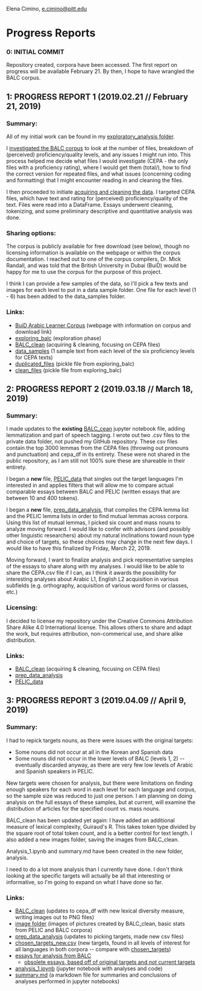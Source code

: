 Elena Cimino, e.cimino@pitt.edu

# Progress Reports

### 0: INITIAL COMMIT
Repository created, corpora have been accessed. The first report on progress will be available February 21. By then, I hope to have wrangled the BALC corpus.

## 1: PROGRESS REPORT 1 (2019.02.21 // February 21, 2019)
### Summary:
All of my initial work can be found in my [exploratory_analysis folder](https://github.com/Data-Science-for-Linguists-2019/ESL-Article-Acquisition/tree/master/exploratory-analysis).

I [investigated the BALC corpus](https://github.com/Data-Science-for-Linguists-2019/ESL-Article-Acquisition/blob/master/exploratory-analysis/exploring_balc.ipynb) to look at the number of files, breakdown of (perceived) proficiency/quality levels, and any issues I might run into. This process helped me decide what files I would investigate (CEPA - the only files with a proficiency rating), where I would get them (total/), how to find the correct version for repeated files, and what issues (concerning coding and formatting) that I might encounter reading in and cleaning the files.

I then proceeded to initiate [acquiring and cleaning the data](https://github.com/Data-Science-for-Linguists-2019/ESL-Article-Acquisition/blob/master/exploratory-analysis/BALC_clean.ipynb). I targeted CEPA files, which have text and rating for (perceived) proficiency/quality of the text. Files were read into a DataFrame. Essays underwent cleaning, tokenizing, and some preliminary descriptive and quantitative analysis was done.

### Sharing options:
The corpus is publicly available for free download (see below), though no licensing information is available on the webpage or within the corpus documentation. I reached out to one of the corpus compilers, Dr. Mick Randall, and was told that the British University in Dubai (BuiD) would be happy for me to use the corpus for the purpose of this project.

I think I can provide a few samples of the data, so I'll pick a few texts and images for each level to put in a data sample folder. One file for each level (1 - 6) has been added to the data_samples folder.

### Links:
- [BuiD Arabic Learner Corpus](http://www.buid.ac.ae/balc) (webpage with information on corpus and download link)
- [exploring_balc](https://github.com/Data-Science-for-Linguists-2019/ESL-Article-Acquisition/blob/master/exploratory-analysis/exploring_balc.ipynb) (exploration phase)
- [BALC_clean](https://github.com/Data-Science-for-Linguists-2019/ESL-Article-Acquisition/blob/master/exploratory-analysis/BALC_clean.ipynb) (acquiring & cleaning, focusing on CEPA files)
- [data_samples](https://github.com/Data-Science-for-Linguists-2019/ESL-Article-Acquisition/tree/master/data_samples) (1 sample text from each level of the six proficiency levels for CEPA texts)
- [duplicated_files](https://github.com/Data-Science-for-Linguists-2019/ESL-Article-Acquisition/blob/master/exploratory-analysis/duplicated_files.pickle) (pickle file from exploring_balc)
- [clean_files](https://github.com/Data-Science-for-Linguists-2019/ESL-Article-Acquisition/blob/master/exploratory-analysis/clean_files.pickle) (pickle file from exploring_balc)

## 2: PROGRESS REPORT 2 (2019.03.18 // March 18, 2019)
### Summary:
I made updates to the __existing__ [BALC_cean](https://github.com/Data-Science-for-Linguists-2019/ESL-Article-Acquisition/blob/master/exploratory-analysis/BALC_clean.ipynb) jupyter notebook file, adding lemmatization and part of speech tagging. I  wrote out two .csv files to the private data folder, not pushed my GitHub repository. These csv files contain the top 3000 lemmas from the CEPA files (throwing out pronouns and punctuation) and cepa_df in its entirety. These were not shared in the public repository, as I am still not 100% sure these are shareable in their entirety.

I began a __new__ file, [PELIC_data](https://github.com/Data-Science-for-Linguists-2019/ESL-Article-Acquisition/blob/master/exploratory-analysis/PELIC_data.ipynb) that singles out the target languages I'm interested in and applies filters that will allow me to compare actual comparable essays between BALC and PELIC (written essays that are between 10 and 400 tokens).

I began a __new__ file, [prep_data_analysis](https://github.com/Data-Science-for-Linguists-2019/ESL-Article-Acquisition/blob/master/exploratory-analysis/prep_data_analysis.ipynb), that compiles the CEPA lemma list and the PELIC lemma lists in order to find mutual lemmas across corpora. Using this list of mutual lemmas, I picked six count and mass nouns to analyze moving forward. I would like to confer with advisors (and possibly other linguistic researchers) about my natural inclinations toward noun type and choice of targets, so these choices may change in the next few days. I would like to have this finalized by Friday, March 22, 2019.

Moving forward, I want to finalize analysis and pick representative samples of the essays to share along with my analyses. I would like to be able to share the CEPA.csv file if I can, as I think it awards the possibility for interesting analyses about Arabic L1, English L2 acquisition in various subfields (e.g. orthography, acquisition of various word forms or classes, etc.)

### Licensing:
I decided to license my repository under the Creative Commons Attribution Share Alike 4.0 International license. This allows others to share and adapt the work, but requires attribution, non-commerical use, and share alike distribution.

### Links:
- [BALC_clean](https://github.com/Data-Science-for-Linguists-2019/ESL-Article-Acquisition/blob/master/exploratory-analysis/BALC_clean.ipynb) (acquiring & cleaning, focusing on CEPA files)
- [prep_data_analysis](https://github.com/Data-Science-for-Linguists-2019/ESL-Article-Acquisition/blob/master/exploratory-analysis/prep_data_analysis.ipynb)
- [PELIC_data](https://github.com/Data-Science-for-Linguists-2019/ESL-Article-Acquisition/blob/master/exploratory-analysis/PELIC_data.ipynb)

## 3: PROGRESS REPORT 3 (2019.04.09 // April 9, 2019)
### Summary:

I had to repick targets nouns, as there were issues with the original targets:
- Some nouns did not occur at all in the Korean and Spanish data
- Some nouns did not occur in the lower levels of BALC (levels 1, 2) -- eventually discarded anyway, as there are very few low levels of Arabic and Spanish speakers in PELIC.

New targets were chosen for analysis, but there were limitations on finding enough speakers for each word in each level for each language and corpus, so the sample size was reduced to just one person. I am planning on doing analysis on the full essays  of these samples, but at current, will examine the distribution of articles for the specified count vs. mass nouns.

BALC_clean has been updated yet again: I have added an additional measure of lexical complexity, Guiraud's R. This takes token type divided by the square root of total token count, and is a better control for text length. I also added a new images folder, saving the images from BALC_clean.

Analysis_1.ipynb and summary.md have been created in the new folder, analysis.

I need to do a lot more analysis than I currently have done. I don't think looking at the specific targets will actually be all that interesting or informative, so I'm going to expand on what I have done so far.

### Links:
- [BALC_clean](https://github.com/Data-Science-for-Linguists-2019/ESL-Article-Acquisition/blob/master/exploratory-analysis/BALC_clean.ipynb) (updates to cepa_df with new lexical diversity measure, writing images out to PNG files)
- [image folder](https://github.com/Data-Science-for-Linguists-2019/ESL-Article-Acquisition/tree/master/images) (images of pictures created by BALC_clean, basic stats from PELIC and BALC corpora)
- [prep_data_analysis](https://github.com/Data-Science-for-Linguists-2019/ESL-Article-Acquisition/blob/master/exploratory-analysis/prep_data_analysis.ipynb) (updates to picking targets, made new csv files)
- [chosen_targets_new.csv](https://github.com/Data-Science-for-Linguists-2019/ESL-Article-Acquisition/blob/master/exploratory-analysis/chosen_targets_new.csv) (new targets, found in all levels of interest for all languages in both corpora -- compare with [chosen_targets](https://github.com/Data-Science-for-Linguists-2019/ESL-Article-Acquisition/blob/master/exploratory-analysis/chosen_targets.csv))
- [essays for analysis from BALC](https://github.com/Data-Science-for-Linguists-2019/ESL-Article-Acquisition/blob/master/data/balc_targets.csv)
  - [obsolete essays, based off of original targets and _not_ current targets](https://github.com/Data-Science-for-Linguists-2019/ESL-Article-Acquisition/blob/master/data/cepa_samples.csv)
- [analysis_1.ipynb](https://github.com/Data-Science-for-Linguists-2019/ESL-Article-Acquisition/blob/master/analysis/analysis_1.ipynb) (jupyter notebook with analyses and code)
- [summary.md](https://github.com/Data-Science-for-Linguists-2019/ESL-Article-Acquisition/blob/master/analysis/summary.md) (a markdown file for summaries and conclusions of analyses performed in jupyter notebooks)

